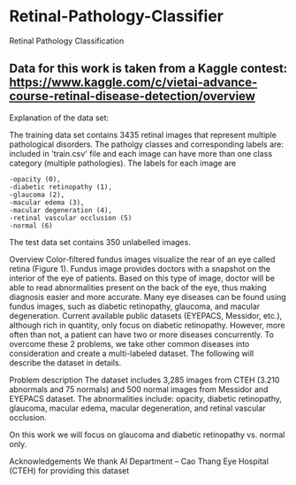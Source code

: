 # Retinal-Pathology-Classifier
Retinal Pathology Classification

## Data for this work is taken from a Kaggle contest: https://www.kaggle.com/c/vietai-advance-course-retinal-disease-detection/overview
Explanation of the data set:

The training data set contains 3435 retinal images that represent multiple pathological disorders. The patholgy classes and corresponding labels are: included in 'train.csv' file and each image can have more than one class category (multiple pathologies).
The labels for each image are

```
-opacity (0), 
-diabetic retinopathy (1), 
-glaucoma (2),
-macular edema (3),
-macular degeneration (4),
-retinal vascular occlusion (5)
-normal (6)
```
The test data set contains 350 unlabelled images.

Overview
Color-filtered fundus images visualize the rear of an eye called retina (Figure 1). Fundus image provides doctors with a snapshot on the interior of the eye of patients. Based on this type of image, doctor will be able to read abnormalities present on the back of the eye, thus making diagnosis easier and more accurate. Many eye diseases can be found using fundus images, such as diabetic retinopathy, glaucoma, and macular degeneration.
Current available public datasets (EYEPACS, Messidor, etc.), although rich in quantity, only focus on diabetic retinopathy. However, more often than not, a patient can have two or more diseases concurrently. To overcome these 2 problems, we take other common diseases into consideration and create a multi-labeled dataset. The following will describe the dataset in details.


Problem description
The dataset includes 3,285 images from CTEH (3.210 abnormals and 75 normals) and 500 normal images from Messidor and EYEPACS dataset. The abnormalities include: opacity, diabetic retinopathy, glaucoma, macular edema, macular degeneration, and retinal vascular occlusion.

On this work we will focus on glaucoma and diabetic retinopathy vs. normal only. 

Acknowledgements
We thank AI Department – Cao Thang Eye Hospital (CTEH) for providing this dataset
